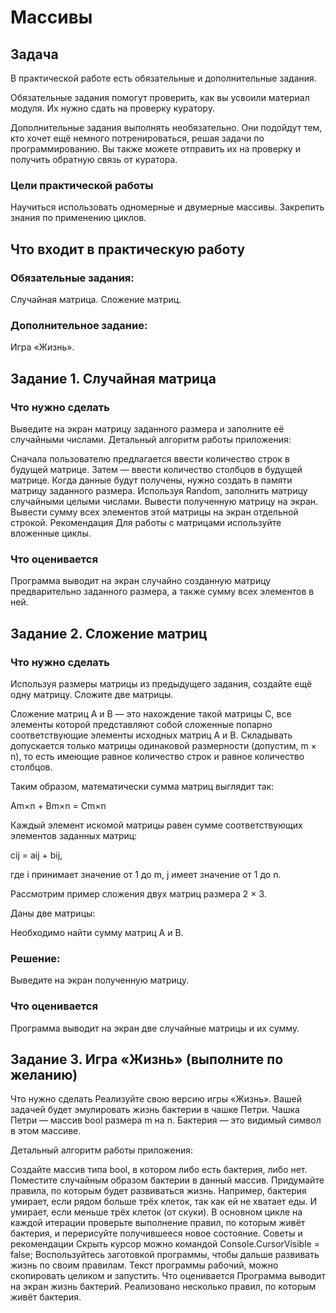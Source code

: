 # Массивы
## Задача
В практической работе есть обязательные и дополнительные задания.

Обязательные задания помогут проверить, как вы усвоили материал модуля. Их нужно сдать на проверку куратору.

Дополнительные задания выполнять необязательно. Они подойдут тем, кто хочет ещё немного потренироваться, решая задачи по программированию. Вы также можете отправить их на проверку и получить обратную связь от куратора.



### Цели практической работы
Научиться использовать одномерные и двумерные массивы. 
Закрепить знания по применению циклов.


## Что входит в практическую работу

### Обязательные задания:

Случайная матрица.
Сложение матриц.

### Дополнительное задание:

Игра «Жизнь».


## Задание 1. Случайная матрица
### Что нужно сделать
Выведите на экран матрицу заданного размера и заполните её случайными числами. Детальный алгоритм работы приложения:

Сначала пользователю предлагается ввести количество строк в будущей матрице.
Затем — ввести количество столбцов в будущей матрице.
Когда данные будут получены, нужно создать в памяти матрицу заданного размера.
Используя Random, заполнить матрицу случайными целыми числами.
Вывести полученную матрицу на экран. 
Вывести сумму всех элементов этой матрицы на экран отдельной строкой.
Рекомендация
Для работы с матрицами используйте вложенные циклы.

### Что оценивается
Программа выводит на экран случайно созданную матрицу предварительно заданного размера, а также сумму всех элементов в ней.



## Задание 2. Сложение матриц
### Что нужно сделать
Используя размеры матрицы из предыдущего задания, создайте ещё одну матрицу. Сложите две матрицы. 

Сложение матриц А и В — это нахождение такой матрицы С, все элементы которой представляют собой сложенные попарно соответствующие элементы исходных матриц А и В. Складывать допускается только матрицы одинаковой размерности (допустим, m × n), то есть имеющие равное количество строк и равное количество столбцов.

Таким образом, математически сумма матриц выглядит так:

Аm×n + Bm×n = Cm×n

Каждый элемент искомой матрицы равен сумме соответствующих элементов заданных матриц:

cij = aij + bij,

где i принимает значение от 1 до m, j имеет значение от 1 до n.

Рассмотрим пример сложения двух матриц размера 2 × 3.

Даны две матрицы:



Необходимо найти сумму матриц А и В.

### Решение:



Выведите на экран полученную матрицу. 

### Что оценивается
Программа выводит на экран две случайные матрицы и их сумму.



## Задание 3. Игра «Жизнь» (выполните по желанию) 
Что нужно сделать
Реализуйте свою версию игры «Жизнь». Вашей задачей будет эмулировать жизнь бактерии в чашке Петри. Чашка Петри — массив bool размера m на n. Бактерия — это видимый символ в этом массиве.

Детальный алгоритм работы приложения:

Создайте массив типа bool, в котором либо есть бактерия, либо нет.
Поместите случайным образом бактерии в данный массив.
Придумайте правила, по которым будет развиваться жизнь. Например, бактерия умирает, если рядом больше трёх клеток, так как ей не хватает еды. И умирает, если меньше трёх клеток (от скуки).
В основном цикле на каждой итерации проверьте выполнение правил, по которым живёт бактерия, и перерисуйте получившееся новое состояние.
Советы и рекомендации
Скрыть курсор можно командой Console.CursorVisible = false;
Воспользуйтесь заготовкой программы, чтобы дальше развивать жизнь по своим правилам. Текст программы рабочий, можно скопировать целиком и запустить.
Что оценивается
Программа выводит на экран жизнь бактерий.
Реализовано несколько правил, по которым живёт бактерия.

